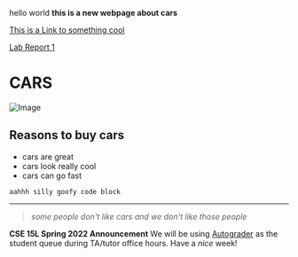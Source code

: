 hello world
__this is a new webpage about cars__

[This is a Link to something cool](https://imsanika03.github.io/cse15l-lab-reports/lab-report-1-week-2)

[Lab Report 1](https://imsanika03.github.io/cse15l-lab-reports/lab-report-1-week-2.html)

# __CARS__

![Image](https://m.media-amazon.com/images/M/MV5BNzFiNWE2ZTktYzBhZS00ZmMwLTg5NDYtYTkwM2I0NjZhMTExXkEyXkFqcGdeQXVyNzU1NzE3NTg@._V1_QL75_UX500_CR0,47,500,281_.jpg)

## Reasons to buy cars 

- cars are great 
- cars look really cool 
- cars can go fast

```
aahhh silly goofy code block 
```

---

> _some people don't like cars and we don't like those people_

**CSE 15L Spring 2022 Announcement**
We will be using [Autograder](https://autograder.ucsd.edu) as the student queue during TA/tutor office hours.
Have a _nice_ week!
